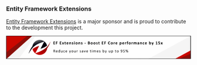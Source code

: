 ### Entity Framework Extensions

[Entity Framework Extensions](https://entityframework-extensions.net/?utm_source=simoncropp&utm_medium=LocalDb) is a major sponsor and is proud to contribute to the development this project.

[![Entity Framework Extensions](https://raw.githubusercontent.com/SimonCropp/LocalDb/refs/heads/main/docs/zzz.png)](https://entityframework-extensions.net/?utm_source=simoncropp&utm_medium=LocalDb)